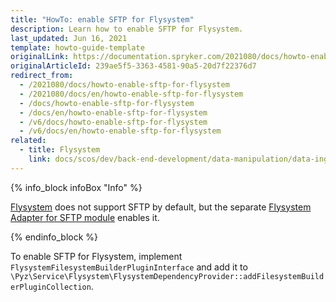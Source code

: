 ```yaml
---
title: "HowTo: enable SFTP for Flysystem"
description: Learn how to enable SFTP for Flysystem.
last_updated: Jun 16, 2021
template: howto-guide-template
originalLink: https://documentation.spryker.com/2021080/docs/howto-enable-sftp-for-flysystem
originalArticleId: 239ae5f5-3363-4581-90a5-20d7f22376d7
redirect_from:
  - /2021080/docs/howto-enable-sftp-for-flysystem
  - /2021080/docs/en/howto-enable-sftp-for-flysystem
  - /docs/howto-enable-sftp-for-flysystem
  - /docs/en/howto-enable-sftp-for-flysystem
  - /v6/docs/howto-enable-sftp-for-flysystem
  - /v6/docs/en/howto-enable-sftp-for-flysystem
related:
  - title: Flysystem
    link: docs/scos/dev/back-end-development/data-manipulation/data-ingestion/structural-preparations/flysystem.html
---
```


{% info_block infoBox "Info" %}

[Flysystem](/docs/dg/dev/backend-development/data-manipulation/data-ingestion/structural-preparations/flysystem.html) does not support SFTP by default, but the separate [Flysystem Adapter for SFTP module](https://github.com/thephpleague/flysystem-sftp) enables it.

{% endinfo_block %}

To enable SFTP for Flysystem, implement `FlysystemFilesystemBuilderPluginInterface` and add it to `\Pyz\Service\Flysystem\FlysystemDependencyProvider::addFilesystemBuilderPluginCollection`.
